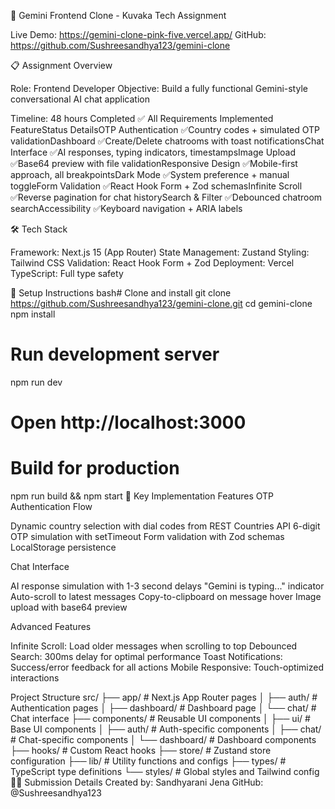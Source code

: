🤖 Gemini Frontend Clone - Kuvaka Tech Assignment


Live Demo: https://gemini-clone-pink-five.vercel.app/
GitHub: https://github.com/Sushreesandhya123/gemini-clone


📋 Assignment Overview

Role: Frontend Developer 
Objective: Build a fully functional Gemini-style conversational AI chat application

Timeline: 48 hours Completed
✅ All Requirements Implemented FeatureStatus DetailsOTP Authentication
✅Country codes + simulated OTP validationDashboard
✅Create/Delete chatrooms with toast notificationsChat Interface
✅AI responses, typing indicators, timestampsImage Upload
✅Base64 preview with file validationResponsive Design
✅Mobile-first approach, all breakpointsDark Mode
✅System preference + manual toggleForm Validation
✅React Hook Form + Zod schemasInfinite Scroll
✅Reverse pagination for chat historySearch & Filter
✅Debounced chatroom searchAccessibility
✅Keyboard navigation + ARIA labels


🛠️ Tech Stack

Framework: Next.js 15 (App Router)
State Management: Zustand
Styling: Tailwind CSS
Validation: React Hook Form + Zod
Deployment: Vercel
TypeScript: Full type safety

🚀 Setup Instructions
bash# Clone and install
git clone https://github.com/Sushreesandhya123/gemini-clone.git
cd gemini-clone
npm install

# Run development server
npm run dev
# Open http://localhost:3000

# Build for production
npm run build && npm start
🔧 Key Implementation Features
OTP Authentication Flow

Dynamic country selection with dial codes from REST Countries API
6-digit OTP simulation with setTimeout
Form validation with Zod schemas
LocalStorage persistence

Chat Interface

AI response simulation with 1-3 second delays
"Gemini is typing..." indicator
Auto-scroll to latest messages
Copy-to-clipboard on message hover
Image upload with base64 preview

Advanced Features

Infinite Scroll: Load older messages when scrolling to top
Debounced Search: 300ms delay for optimal performance
Toast Notifications: Success/error feedback for all actions
Mobile Responsive: Touch-optimized interactions

 Project Structure
src/
├── app/                    # Next.js App Router pages
│   ├── auth/              # Authentication pages
│   ├── dashboard/         # Dashboard page
│   └── chat/              # Chat interface
├── components/            # Reusable UI components
│   ├── ui/               # Base UI components
│   ├── auth/             # Auth-specific components
│   ├── chat/             # Chat-specific components
│   └── dashboard/        # Dashboard components
├── hooks/                # Custom React hooks
├── store/                # Zustand store configuration
├── lib/                  # Utility functions and configs
├── types/                # TypeScript type definitions
└── styles/               # Global styles and Tailwind config
👨‍💻 Submission Details
Created by: Sandhyarani Jena
GitHub: @Sushreesandhya123
